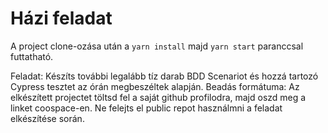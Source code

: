 # Házi feladat

A project clone-ozása után a `yarn install` majd `yarn start` paranccsal futtatható.

Feladat: Készíts további legalább tíz darab BDD Scenariot és hozzá tartozó Cypress tesztet az órán megbeszéltek alapján.
Beadás formátuma: Az elkészített projectet töltsd fel a saját github profilodra, majd oszd meg a linket coospace-en. Ne felejts el public repot használmni a feladat elkészítése során.  
